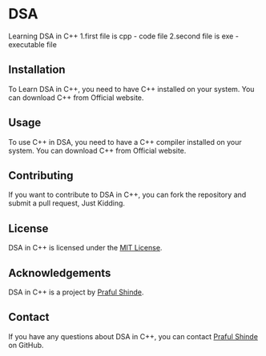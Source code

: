 # DSA
Learning DSA in C++
1.first file is cpp - code file
2.second file is exe - executable file

## Installation
To Learn DSA in C++, you need to have C++ installed on your system. You can download C++ from Official website.

## Usage
To use C++ in DSA, you need to have a C++ compiler installed on your system. You can download C++ from Official website.

## Contributing
If you want to contribute to DSA in C++, you can fork the repository and submit a pull request, Just Kidding.

## License
DSA in C++ is licensed under the [MIT License](https://choosealicense.com/licenses/mit/).

## Acknowledgements
DSA in C++ is a project by [Praful Shinde](https://github.com/Praful-Dev).

## Contact
If you have any questions about DSA in C++, you can contact [Praful Shinde](https://github.com/Praful-Dev) on GitHub.
